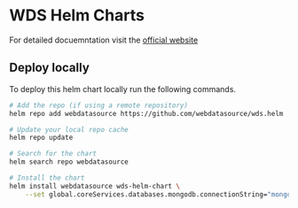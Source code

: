 # WDS Helm Charts

For detailed docuemntation visit the [official website](https://webdatasource.com/releases/latest/index.html)

## Deploy locally

To deploy this helm chart locally run the following commands. 

```sh
# Add the repo (if using a remote repository)
helm repo add webdatasource https://github.com/webdatasource/wds.helm

# Update your local repo cache
helm repo update

# Search for the chart
helm search repo webdatasource

# Install the chart
helm install webdatasource wds-helm-chart \
	--set global.coreServices.databases.mongodb.connectionString="mongodb+srv://<user>:<password>@<host>/WebDataSource?appName=<cluster>&readPreference=secondary"
```

